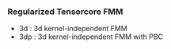 ### Regularized Tensorcore FMM

+ 3d : 3d kernel-independent FMM
+ 3dp : 3d kernel-independent FMM with PBC
